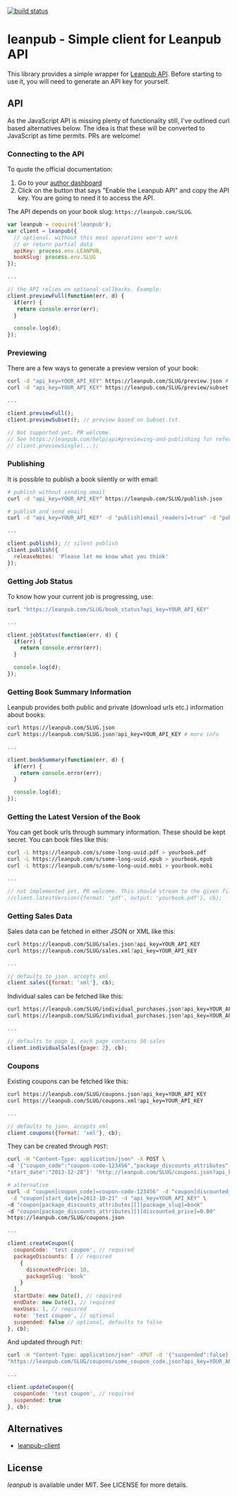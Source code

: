 [![build status](https://secure.travis-ci.org/survivejs/leanpub.png)](http://travis-ci.org/survivejs/leanpub)
# leanpub - Simple client for Leanpub API

This library provides a simple wrapper for [Leanpub API](https://leanpub.com/help/api). Before starting to use it, you will need to generate an API key for yourself.

## API

As the JavaScript API is missing plenty of functionality still, I've outlined curl based alternatives below. The idea is that these will be converted to JavaScript as time permits. PRs are welcome!

### Connecting to the API

To quote the official documentation:

1. Go to your [author dashboard](https://leanpub.com/author_dashboard/settings)
2. Click on the button that says "Enable the Leanpub API" and copy the API key. You are going to need it to access the API.

The API depends on your book slug: `https://leanpub.com/SLUG`.

```javascript
var leanpub = require('leanpub');
var client = leanpub({
  // optional. without this most operations won't work
  // or return partial data
  apiKey: process.env.LEANPUB,
  bookSlug: process.env.SLUG
});

...

// the API relies on optional callbacks. Example:
client.previewFull(function(err, d) {
  if(err) {
   return console.error(err);
  }

  console.log(d);
});
```

### Previewing

There are a few ways to generate a preview version of your book:

```bash
curl -d "api_key=YOUR_API_KEY" https://leanpub.com/SLUG/preview.json # whole book
curl -d "api_key=YOUR_API_KEY" https://leanpub.com/SLUG/preview/subset.json # Subset.txt
```

```javascript
...

client.previewFull();
client.previewSubset(); // preview based on Subset.txt

// Not supported yet. PR welcome.
// See https://leanpub.com/help/api#previewing-and-publishing for reference.
// client.previewSingle(...);
```

### Publishing

It is possible to publish a book silently or with email:

```bash
# publish without sending email
curl -d "api_key=YOUR_API_KEY" https://leanpub.com/SLUG/publish.json

# publish and send email
curl -d "api_key=YOUR_API_KEY" -d "publish[email_readers]=true" -d "publish[release_notes]=please+let+me+know+what+you+think" https://leanpub.com/SLUG/publish.json
```

```javascript
...

client.publish(); // silent publish
client.publish({
  releaseNotes: 'Please let me know what you think'
});
```

### Getting Job Status

To know how your current job is progressing, use:

```bash
curl "https://leanpub.com/SLUG/book_status?api_key=YOUR_API_KEY"
```

```javascript
...

client.jobStatus(function(err, d) {
  if(err) {
    return console.error(err);
  }

  console.log(d);
});
```

### Getting Book Summary Information

Leanpub provides both public and private (download urls etc.) information about books:

```bash
curl https://leanpub.com/SLUG.json
curl https://leanpub.com/SLUG.json?api_key=YOUR_API_KEY # more info
```

```javascript
...

client.bookSummary(function(err, d) {
  if(err) {
    return console.error(err);
  }

  console.log(d);
});
```

### Getting the Latest Version of the Book

You can get book urls through summary information. These should be kept secret. You can book files like this:

```bash
curl -L https://leanpub.com/s/some-long-uuid.pdf > yourbook.pdf
curl -L https://leanpub.com/s/some-long-uuid.epub > yourbook.epub
curl -L https://leanpub.com/s/some-long-uuid.mobi > yourbook.mobi
```

```javascript
...

// not implemented yet. PR welcome. This should stream to the given file
//client.latestVersion({format: 'pdf', output: 'yourbook.pdf'}, cb);
```

### Getting Sales Data

Sales data can be fetched in either JSON or XML like this:

```bash
curl https://leanpub.com/SLUG/sales.json?api_key=YOUR_API_KEY
curl https://leanpub.com/SLUG/sales.xml?api_key=YOUR_API_KEY
```

```javascript
...

// defaults to json. accepts xml
client.sales({format: 'xml'}, cb);
```

Individual sales can be fetched like this:

```bash
curl https://leanpub.com/SLUG/individual_purchases.json?api_key=YOUR_API_KEY
curl https://leanpub.com/SLUG/individual_purchases.json?api_key=YOUR_API_KEY&page=2
```

```javascript
...

// defaults to page 1, each page contains 50 sales
client.individualSales({page: 2}, cb);
```

### Coupons

Existing coupons can be fetched like this:

```bash
curl https://leanpub.com/SLUG/coupons.json?api_key=YOUR_API_KEY
curl https://leanpub.com/SLUG/coupons.xml?api_key=YOUR_API_KEY
```

```javascript
...

// defaults to json. accepts xml
client.coupons({format: 'xml'}, cb);
```

They can be created through `POST`:

```bash
curl -H "Content-Type: application/json" -X POST \
-d '{"coupon_code":"coupon-code-123456","package_discounts_attributes":[{"package_slug":"book","discounted_price":0.0}], \
"start_date":"2013-12-28"}' "http://leanpub.com/SLUG/coupons.json?api_key=YOUR_API_KEY"

# alternative
curl -d "coupon[coupon_code]=coupon-code-123456" -d "coupon[discounted_price]=0.0" \
 -d "coupon[start_date]=2013-10-21" -d "api_key=YOUR_API_KEY" \
-d "coupon[package_discounts_attributes][][package_slug]=book"
-d "coupon[package_discounts_attributes][][discounted_price]=0.00"
https://leanpub.com/SLUG/coupons.json
```

```javascript
...

client.createCoupon({
  couponCode: 'test coupon', // required
  packageDiscounts: [ // required
    {
      discountedPrice: 10,
      packageSlug: 'book'
    }
  ],
  startDate: new Date(), // required
  endDate: new Date(), // required
  maxUses: 1, // required
  note: 'test coupon', // optional
  suspended: false // optional, defaults to false
}, cb);
```

And updated through `PUT`:

```bash
curl -H "Content-Type: application/json" -XPUT -d '{"suspended":false}' \
"https://leanpub.com/SLUG/coupons/some_coupon_code.json?api_key=YOUR_API_KEY"
```

```javascript
...

client.updateCoupon({
  couponCode: 'test coupon', // required
  suspended: true
}, cb);
```

## Alternatives

* [leanpub-client](https://www.npmjs.com/package/leanpub-client)

## License

*leanpub* is available under MIT. See LICENSE for more details.
